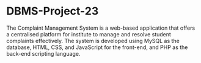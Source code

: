 # DBMS-Project-23
The Complaint Management System is a web-based application that offers a centralised platform for institute to manage and resolve student complaints effectively. The
system is developed using MySQL as the database, HTML, CSS, and JavaScript for the front-end, and PHP as the back-end scripting language.
